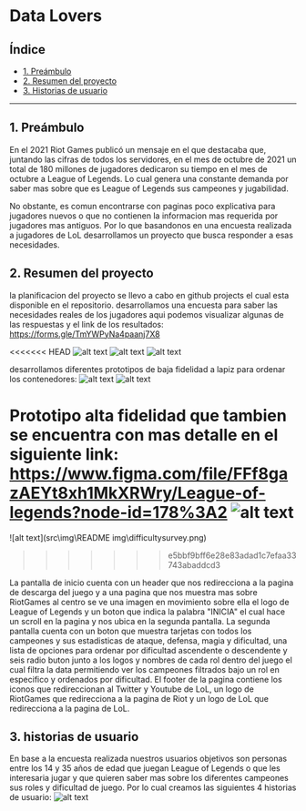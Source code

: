 # Data Lovers

## Índice

* [1. Preámbulo](#1-preámbulo)
* [2. Resumen del proyecto](#2-resumen-del-proyecto)
* [3. Historias de usuario](#3-objetivos-de-aprendizaje)


***

## 1. Preámbulo
En el 2021 Riot Games publicó un mensaje en el que destacaba que, juntando las cifras de todos los 
servidores, en el mes de octubre de 2021 un total de 180 millones de jugadores dedicaron su tiempo en 
el mes de octubre a League of Legends. Lo cual genera una constante demanda por saber mas sobre 
que es League of Legends sus campeones y jugabilidad.

No obstante, es comun encontrarse con paginas poco explicativa para jugadores nuevos 
o que no contienen la informacion mas requerida por jugadores mas antiguos.
Por lo que basandonos en una encuesta realizada a jugadores de LoL desarrollamos 
un proyecto que busca responder a esas necesidades.

## 2. Resumen del proyecto
la planificacion del proyecto se llevo a cabo en github projects el cual esta disponible en el repositorio.
desarrollamos una encuesta para saber las necesidades reales de los jugadores aqui podemos visualizar algunas de las respuestas y el link de los resultados:
https://forms.gle/TmYWPyNa4paanj7X8

<<<<<<< HEAD
![alt text](src\img\READMEimg\difficultysurvey.png)
![alt text](src\img\READMEimg\rolesurvey.png)
![alt text](src\img\READMEimg\usersurvey.png)


desarrollamos diferentes prototipos de baja fidelidad a lapiz para ordenar los contenedores:
![alt text](src\img\READMEimg\lofiPrototype.jpeg)
![alt text](src\img\READMEimg\lofiPrototype1.jpeg)

Prototipo alta fidelidad que tambien se encuentra con mas detalle en el siguiente link:
 https://www.figma.com/file/FFf8gazAEYt8xh1MkXRWry/League-of-legends?node-id=178%3A2
 ![alt text](src\img\READMEimg\hifiprototype.png)
=======
![alt text](src\img\README img\difficultysurvey.png)
>>>>>>> e5bbf9bff6e28e83adad1c7efaa33743abaddcd3


La pantalla de inicio cuenta con un header que nos redirecciona a la pagina de descarga del juego 
y a una pagina que nos muestra mas sobre RiotGames al centro se ve una imagen en movimiento sobre 
ella el logo de League of Legends y un boton que indica la palabra "INICIA" el cual hace un scroll 
en la pagina y nos ubica en la segunda pantalla.
La segunda pantalla cuenta con un boton que muestra tarjetas con todos los campeones y sus estadisticas de ataque, defensa, magia y dificultad, una lista de opciones para ordenar por dificultad ascendente o descendente y seis radio buton junto a los logos y nombres de cada rol dentro del juego el cual filtra la data permitiendo ver los campeones filtrados bajo un rol en especifico y ordenados por dificultad.
El footer de la pagina contiene los iconos que redireccionan al Twitter y Youtube de LoL, un logo de RiotGames que redirecciona a la pagina de Riot y un logo de LoL que redirecciona a la pagina de LoL.

## 3. historias de usuario
En base a la encuesta realizada nuestros usuarios objetivos son personas entre los 14 y 35 años de edad que juegan League of Legends o que les interesaria jugar y que quieren saber mas sobre los diferentes campeones sus roles y dificultad de juego.
Por lo cual creamos las siguientes 4 historias de usuario:
 ![alt text](src\img\READMEimg\userhistory.png)



